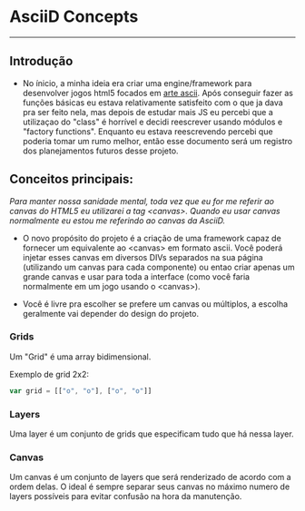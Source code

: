 # AsciiD Concepts
---
## Introdução
- No ínicio, a minha ideia era criar uma engine/framework para desenvolver jogos html5 focados em [arte ascii](https://pt.wikipedia.org/wiki/ASCII_art). Após conseguir fazer as funções básicas eu estava relativamente satisfeito com o que ja dava pra ser feito nela, mas depois de estudar mais JS eu percebi que a utilizaçao do "class" é horrível e decidi reescrever usando módulos e "factory functions". Enquanto eu estava reescrevendo percebi que poderia tomar um rumo melhor, então esse documento será um registro dos planejamentos futuros desse projeto.  

## Conceitos principais:

 *Para manter nossa sanidade mental, toda vez que eu for me referir ao canvas do HTML5 eu utilizarei a tag \<canvas\>. Quando eu usar canvas normalmente eu estou me referindo ao canvas da AsciiD.*  


- O novo propósito do projeto é a criação de uma framework capaz de fornecer um equivalente ao \<canvas\> em formato ascii. Você poderá injetar esses canvas em diversos DIVs separados na sua página (utilizando um canvas para cada componente) ou entao criar apenas um grande canvas e usar para toda a interface (como você faria normalmente em um jogo usando o \<canvas\>).  


- Você é livre pra escolher se prefere um canvas ou múltiplos, a escolha geralmente vai depender do design do projeto.

### Grids

Um "Grid" é uma array bidimensional.

Exemplo de grid 2x2:  
```javascript
var grid = [["o", "o"], ["o", "o"]]
```




### Layers

Uma layer é um conjunto de grids que especificam tudo que há nessa layer.

### Canvas

Um canvas é um conjunto de layers que será renderizado de acordo com a ordem delas. O ideal é sempre separar seus canvas no máximo numero de layers possíveis para evitar confusão na hora da manutenção.